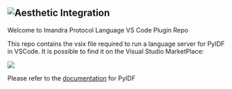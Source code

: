 
![Aesthetic Integration](https://storage.googleapis.com/imandra-assets/images/github/vs_code_plug_head.svg)
---
Welcome to Imandra Protocol Language VS Code Plugin Repo

This repo contains the vsix file required to run a language server for PyIDF in VSCode. It is possible to find it on the Visual Studio MarketPlace:

[![](https://storage.googleapis.com/imandra-assets/images/github/vsmp.png)](https://marketplace.visualstudio.com/items?itemName=aestheticintegration.idfpy-vscode)

Please refer to the [documentation](https://docs.imandra.ai/idf-py/) for PyIDF